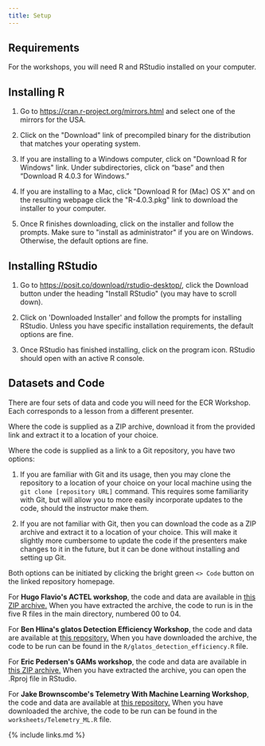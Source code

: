 ```yaml
---
title: Setup
---
```


## Requirements

For the workshops, you will need R and RStudio installed on your computer.

## Installing R

1. Go to https://cran.r-project.org/mirrors.html and select one of the mirrors for the USA.

2. Click on the "Download" link of precompiled binary for the distribution that matches your operating system.
 
3. If you are installing to a Windows computer, click on "Download R for Windows" link. Under subdirectories, click on “base” and then “Download R 4.0.3 for Windows.”

4. If you are installing to a Mac, click "Download R for (Mac) OS X" and on the resulting webpage click the "R-4.0.3.pkg" link to download the installer to your computer.

5. Once R finishes downloading, click on the installer and follow the prompts. Make sure to "install as administrator" if you are on Windows. Otherwise, the default options are fine.

## Installing RStudio

1. Go to https://posit.co/download/rstudio-desktop/, click the Download button under the heading "Install RStudio" (you may have to scroll down). 

2. Click on 'Downloaded Installer' and follow the prompts for installing RStudio. Unless you have specific installation requirements, the default options are fine.

3. Once RStudio has finished installing, click on the program icon. RStudio should open with an active R console.

## Datasets and Code

There are four sets of data and code you will need for the ECR Workshop. Each corresponds to a lesson from a different presenter. 

Where the code is supplied as a ZIP archive, download it from the provided link and extract it to a location of your choice.

Where the code is supplied as a link to a Git repository, you have two options: 

1. If you are familiar with Git and its usage, then you may clone the repository to a location of your choice on your local machine using the `git clone [repository URL]` command. This requires some familiarity with Git, but will allow you to more easily incorporate updates to the code, should the instructor make them.

2. If you are not familiar with Git, then you can download the code as a ZIP archive and extract it to a location of your choice. This will make it slightly more cumbersome to update the code if the presenters make changes to it in the future, but it can be done without installing and setting up Git. 

Both options can be initiated by clicking the bright green `<> Code` button on the linked repository homepage. 

For **Hugo Flavio's ACTEL workshop**, the code and data are available in [this ZIP archive.](/Resources/FLAVIO_2024_OTN_workshop.zip) When you have extracted the archive, the code to run is in the five R files in the main directory, numbered 00 to 04. 

For **Ben Hlina's glatos Detection Efficiency Workshop**, the code and data are available at [this repository.](https://github.com/benjaminhlina/glatos-detection-efficiency/tree/main) When you have downloaded the archive, the code to be run can be found in the `R/glatos_detection_efficiency.R` file. 

For **Eric Pedersen's GAMs workshop**, the code and data are available in [this ZIP archive.](/Resources/OTN2024-GAM4movement.zip) When you have extracted the archive, you can open the .Rproj file in RStudio. 

For **Jake Brownscombe's Telemetry With Machine Learning Workshop**, the code and data are available at [this repository.](https://github.com/jakebrownscombe/Telemetry_MachineLearning) When you have downloaded the archive, the code to be run can be found in the `worksheets/Telemetry_ML.R` file.





{% include links.md %}
